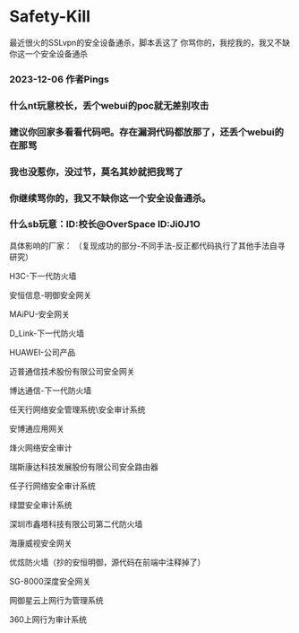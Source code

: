 # Safety-Kill
最近很火的SSLvpn的安全设备通杀，脚本丢这了
你骂你的，我挖我的，我又不缺你这一个安全设备通杀

### 2023-12-06  作者Pings
### 什么nt玩意校长，丢个webui的poc就无差别攻击
### 建议你回家多看看代码吧。存在漏洞代码都放那了，还丢个webui的在那骂
### 我也没惹你，没过节，莫名其妙就把我骂了
### 你继续骂你的，我又不缺你这一个安全设备通杀。
### 什么sb玩意：ID:校长@OverSpace ID:Ji0J1O

具体影响的厂家：
（复现成功的部分-不同手法-反正都代码执行了其他手法自寻研究）

H3C-下一代防火墙

安恒信息-明御安全网关

MAiPU-安全网关

D_Link-下一代防火墙

HUAWEI-公司产品

迈普通信技术股份有限公司安全网关

博达通信-下一代防火墙

任天行网络安全管理系统\安全审计系统

安博通应用网关

烽火网络安全审计

瑞斯康达科技发展股份有限公司安全路由器

任子行网络安全审计系统

绿盟安全审计系统

深圳市鑫塔科技有限公司第二代防火墙

海康威视安全网关

优炫防火墙（抄的安恒明御，源代码在前端中注释掉了）

SG-8000深度安全网关

网御星云上网行为管理系统

360上网行为审计系统

